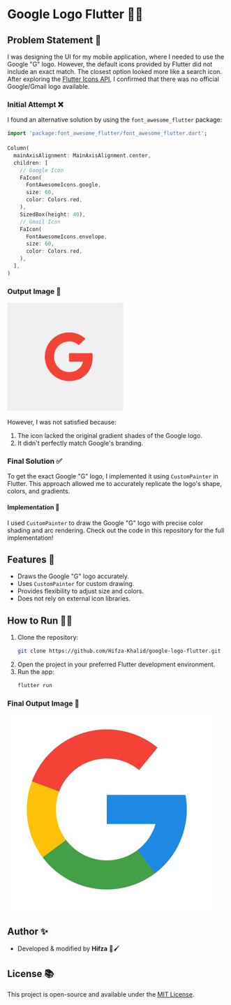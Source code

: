 # Google Logo Flutter 🎨📱

## Problem Statement 🚀
I was designing the UI for my mobile application, where I needed to use the Google "G" logo. However, the default icons provided by Flutter did not include an exact match. The closest option looked more like a search icon. After exploring the [Flutter Icons API](https://api.flutter.dev/flutter/material/Icons-class.html), I confirmed that there was no official Google/Gmail logo available.

### Initial Attempt ❌
I found an alternative solution by using the `font_awesome_flutter` package:

```dart
import 'package:font_awesome_flutter/font_awesome_flutter.dart';

Column(
  mainAxisAlignment: MainAxisAlignment.center,
  children: [
    // Google Icon
    FaIcon(
      FontAwesomeIcons.google,
      size: 60,
      color: Colors.red,
    ),
    SizedBox(height: 40),
    // Gmail Icon
    FaIcon(
      FontAwesomeIcons.envelope,
      size: 60,
      color: Colors.red,
    ),
  ],
)
```

### Output Image 📸
![Google Icon Output](https://github.com/Hifza-Khalid/google-logo-flutter/blob/main/screenshots/Google1.JPG)

However, I was not satisfied because:
1. The icon lacked the original gradient shades of the Google logo.
2. It didn't perfectly match Google's branding.

### Final Solution ✅
To get the exact Google "G" logo, I implemented it using `CustomPainter` in Flutter. This approach allowed me to accurately replicate the logo's shape, colors, and gradients.

#### Implementation 🧐
I used `CustomPainter` to draw the Google "G" logo with precise color shading and arc rendering. Check out the code in this repository for the full implementation!

## Features 🎨
- Draws the Google "G" logo accurately.
- Uses `CustomPainter` for custom drawing.
- Provides flexibility to adjust size and colors.
- Does not rely on external icon libraries.

## How to Run 🏃‍♂️
1. Clone the repository:
   ```sh
   git clone https://github.com/Hifza-Khalid/google-logo-flutter.git
   ```
2. Open the project in your preferred Flutter development environment.
3. Run the app:
   ```sh
   flutter run
   ```

### Final Output Image 📸
![Final Google Logo Output](https://github.com/Hifza-Khalid/google-logo-flutter/blob/main/screenshots/Google2.JPG)

## Author ✨
- Developed & modified by **Hifza** 🌟🖌️

## License 📚
This project is open-source and available under the [MIT License](LICENSE).

